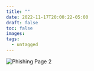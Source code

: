 ```yaml
---
title: ""
date: 2022-11-17T20:00:22-05:00
draft: false
toc: false
images:
tags:
  - untagged
---
```



![Phishing Page 2](/phish2.png)